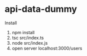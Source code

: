 # api-data-dummy
Install
1. npm install
2. tsc src/index.ts
3. node src/index.js
4. open server localhost:3000/users
